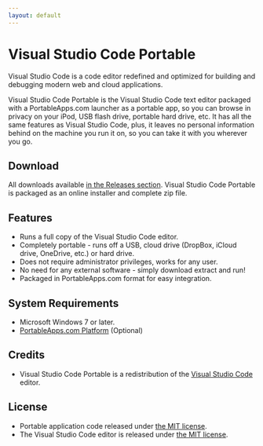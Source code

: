 ```yaml
---
layout: default
---
```


# Visual Studio Code Portable

Visual Studio Code is a code editor redefined and optimized for building and
debugging modern web and cloud applications.

Visual Studio Code Portable is the Visual Studio Code text editor packaged with
a PortableApps.com launcher as a portable app, so you can browse in privacy on
your iPod, USB flash drive, portable hard drive, etc. It has all the same
features as Visual Studio Code, plus, it leaves no personal information behind
on the machine you run it on, so you can take it with you wherever you go.

## Download
All downloads available [in the Releases section][1]. Visual Studio Code Portable
is packaged as an online installer and complete zip file.

 [1]: https://github.com/garethflowers/vscode-portable/releases/latest

## Features
* Runs a full copy of the Visual Studio Code editor.
* Completely portable - runs off a USB, cloud drive (DropBox, iCloud drive,
  OneDrive, etc.) or hard drive.
* Does not require administrator privileges, works for any user.
* No need for any external software - simply download extract and run!
* Packaged in PortableApps.com format for easy integration.

## System Requirements
* Microsoft Windows 7 or later.
* [PortableApps.com Platform][2] (Optional)

 [2]: http://portableapps.com/download

## Credits
* Visual Studio Code Portable is a redistribution of the [Visual Studio Code][3]
  editor.

 [3]: https://code.visualstudio.com

## License

* Portable application code released under [the MIT license][4].
* The Visual Studio Code editor is released under [the MIT license][5].

 [4]: https://raw.githubusercontent.com/garethflowers/vscode-portable/master/LICENSE
 [5]: https://raw.githubusercontent.com/Microsoft/vscode/master/LICENSE.txt
